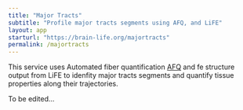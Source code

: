 ```yaml
---
title: "Major Tracts"
subtitle: "Profile major tracts segments using AFQ, and LiFE"
layout: app
starturl: "https://brain-life.org/majortracts"
permalink: /majortracts
---
```


This service uses Automated fiber quantification [AFQ](https://web.stanford.edu/group/vista/cgi-bin/wiki/index.php/AFQ) and fe structure output from LiFE to idenfity major tracts segments and quantify tissue properties along their trajectories.

To be edited...


